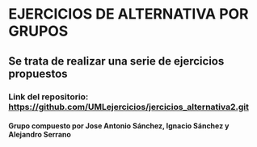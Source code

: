 # EJERCICIOS DE ALTERNATIVA POR GRUPOS
## Se trata de realizar una serie de ejercicios propuestos
### Link del repositorio: https://github.com/UMLejercicios/jercicios_alternativa2.git
#### Grupo compuesto por Jose Antonio Sánchez, Ignacio Sánchez y Alejandro Serrano
